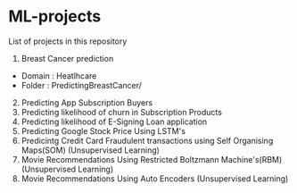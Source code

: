 # ML-projects

List of projects in this repository

1) Breast Cancer prediction
- Domain : Heatlhcare
- Folder : PredictingBreastCancer/

2) Predicting App Subscription Buyers
4) Predicting likelihood of churn in Subscription Products
5) Predicting likelihood of E-Signing Loan application
6) Predicting Google Stock Price Using LSTM's
7) Predicintg Credit Card Fraudulent transactions using Self Organising Maps(SOM) (Unsupervised Learning)
8) Movie Recommendations Using Restricted Boltzmann Machine's(RBM) (Unsupervised Learning)
9) Movie Recommendations Using Auto Encoders (Unsupervised Learning)
